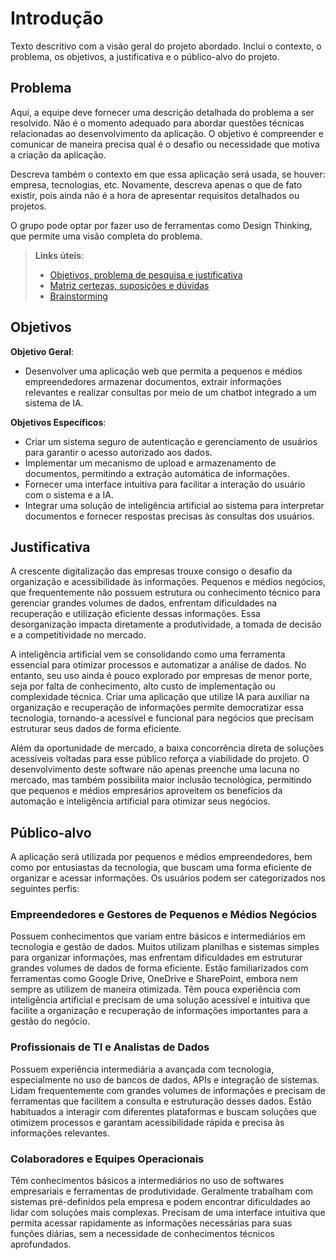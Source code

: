# Introdução

Texto descritivo com a visão geral do projeto abordado. Inclui o contexto, o problema, os objetivos, a justificativa e o público-alvo do projeto.

## Problema
Aqui, a equipe deve fornecer uma descrição detalhada do problema a ser resolvido. Não é o momento adequado para abordar questões técnicas relacionadas ao desenvolvimento da aplicação. O objetivo é compreender e comunicar de maneira precisa qual é o desafio ou necessidade que motiva a criação da aplicação.

Descreva também o contexto em que essa aplicação será usada, se  houver: empresa, tecnologias, etc. Novamente, descreva apenas o que de fato existir, pois ainda não é a hora de apresentar requisitos detalhados ou projetos.

O grupo pode optar por fazer uso de ferramentas como Design Thinking, que permite uma visão completa do problema.

> **Links úteis**:
> - [Objetivos, problema de pesquisa e justificativa](https://medium.com/@versioparole/objetivos-problema-de-pesquisa-e-justificativa-c98c8233b9c3)
> - [Matriz certezas, suposições e dúvidas](https://medium.com/educa%C3%A7%C3%A3o-fora-da-caixa/matriz-certezas-suposi%C3%A7%C3%B5es-e-d%C3%BAvidas-fa2263633655)
> - [Brainstorming](https://www.euax.com.br/2018/09/brainstorming/)

## Objetivos

 **Objetivo Geral**:
 - Desenvolver uma aplicação web que permita a pequenos e médios empreendedores armazenar documentos, extrair informações relevantes e realizar consultas por meio de um chatbot integrado a um sistema de IA.


 **Objetivos Específicos**:
 - Criar um sistema seguro de autenticação e gerenciamento de usuários para garantir o acesso autorizado aos dados.
 - Implementar um mecanismo de upload e armazenamento de documentos, permitindo a extração automática de informações.
 - Fornecer uma interface intuitiva para facilitar a interação do usuário com o sistema e a IA.
 - Integrar uma solução de inteligência artificial ao sistema para interpretar documentos e fornecer respostas precisas às consultas dos usuários.


## Justificativa

A crescente digitalização das empresas trouxe consigo o desafio da organização e acessibilidade às informações. Pequenos e médios negócios, que frequentemente não possuem estrutura ou conhecimento técnico para gerenciar grandes volumes de dados, enfrentam dificuldades na recuperação e utilização eficiente dessas informações. Essa desorganização impacta diretamente a produtividade, a tomada de decisão e a competitividade no mercado.  

A inteligência artificial vem se consolidando como uma ferramenta essencial para otimizar processos e automatizar a análise de dados. No entanto, seu uso ainda é pouco explorado por empresas de menor porte, seja por falta de conhecimento, alto custo de implementação ou complexidade técnica. Criar uma aplicação que utilize IA para auxiliar na organização e recuperação de informações permite democratizar essa tecnologia, tornando-a acessível e funcional para negócios que precisam estruturar seus dados de forma eficiente.  

Além da oportunidade de mercado, a baixa concorrência direta de soluções acessíveis voltadas para esse público reforça a viabilidade do projeto. O desenvolvimento deste software não apenas preenche uma lacuna no mercado, mas também possibilita maior inclusão tecnológica, permitindo que pequenos e médios empresários aproveitem os benefícios da automação e inteligência artificial para otimizar seus negócios.


## Público-alvo

A aplicação será utilizada por pequenos e médios empreendedores, bem como por entusiastas da tecnologia, que buscam uma forma eficiente de organizar e acessar informações. Os usuários podem ser categorizados nos seguintes perfis:  

### **Empreendedores e Gestores de Pequenos e Médios Negócios**  
Possuem conhecimentos que variam entre básicos e intermediários em tecnologia e gestão de dados. Muitos utilizam planilhas e sistemas simples para organizar informações, mas enfrentam dificuldades em estruturar grandes volumes de dados de forma eficiente. Estão familiarizados com ferramentas como Google Drive, OneDrive e SharePoint, embora nem sempre as utilizem de maneira otimizada. Têm pouca experiência com inteligência artificial e precisam de uma solução acessível e intuitiva que facilite a organização e recuperação de informações importantes para a gestão do negócio.  

### **Profissionais de TI e Analistas de Dados**  
Possuem experiência intermediária a avançada com tecnologia, especialmente no uso de bancos de dados, APIs e integração de sistemas. Lidam frequentemente com grandes volumes de informações e precisam de ferramentas que facilitem a consulta e estruturação desses dados. Estão habituados a interagir com diferentes plataformas e buscam soluções que otimizem processos e garantam acessibilidade rápida e precisa às informações relevantes.  

### **Colaboradores e Equipes Operacionais**  
Têm conhecimentos básicos a intermediários no uso de softwares empresariais e ferramentas de produtividade. Geralmente trabalham com sistemas pré-definidos pela empresa e podem encontrar dificuldades ao lidar com soluções mais complexas. Precisam de uma interface intuitiva que permita acessar rapidamente as informações necessárias para suas funções diárias, sem a necessidade de conhecimentos técnicos aprofundados.
